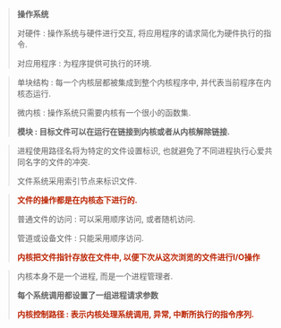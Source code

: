 > **操作系统**
>
> 对硬件 : 操作系统与硬件进行交互, 将应用程序的请求简化为硬件执行的指令.
>
> 对应用程序 : 为程序提供可执行的环境.



>  单块结构 : 每一个内核层都被集成到整个内核程序中, 并代表当前程序在内核态运行.
>
>  微内核 : 操作系统只需要内核有一个很小的函数集.
>
> **模块 : 目标文件可以在运行在链接到内核或者从内核解除链接.**

>进程使用路径名将为特定的文件设置标识, 也就避免了不同进程执行心爱共同名字的文件的冲突.
>
>文件系统采用索引节点来标识文件.

>  <font color=#b20> **文件的操作都是在内核态下进行的.** </font>
>
> 普通文件的访问 : 可以采用顺序访问, 或者随机访问.
>
> 管道或设备文件 : 只能采用顺序访问.
>
> <font color=#b20>**内核把文件指针存放在文件中, 以便下次从这次浏览的文件进行I/O操作**</font>

> 内核本身不是一个进程, 而是一个进程管理者.
>
> **每个系统调用都设置了一组进程请求参数**
>
> <font color=#b20>**内核控制路径 : 表示内核处理系统调用, 异常, 中断所执行的指令序列.**</font>

























